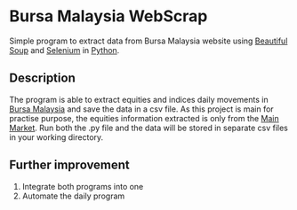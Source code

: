 # Bursa Malaysia WebScrap
Simple program to extract data from Bursa Malaysia website using [Beautiful Soup](https://www.crummy.com/software/BeautifulSoup/bs4/doc/) and [Selenium](https://www.selenium.dev/) in [Python](https://www.python.org/). 

## Description
The program is able to extract equities and indices daily movements in [Bursa Malaysia](https://www.bursamalaysia.com/) and save the data in a csv file. As this project is main for practise purpose, the equities information extracted is only from the [Main Market](https://www.bursamalaysia.com/market_information/equities_prices?keyword=&top_stock=top_active&board=MAIN-MKT&alphabetical=&sector=&sub_sector=). Run both the .py file and the data will be stored in separate csv files in your working directory.

## Further improvement
1. Integrate both programs into one
2. Automate the daily program
